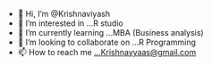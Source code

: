 - 👋 Hi, I’m @Krishnaviyash
- 👀 I’m interested in ...R studio
- 🌱 I’m currently learning ...MBA (Business analysis)
- 💞️ I’m looking to collaborate on ...R Programming
- 📫 How to reach me ...Krishnavyaas@gmail.com

<!---
Krishnaviyash/Krishnaviyash is a ✨ special ✨ repository because its `README.md` (this file) appears on your GitHub profile.
You can click the Preview link to take a look at your changes.
--->
